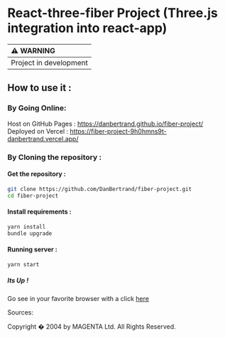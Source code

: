 # React-three-fiber Project (Three.js integration into react-app)

| :warning: WARNING          |
|:---------------------------|
| Project in development     |

## How to use it :

### By Going Online:

Host on GitHub Pages : https://danbertrand.github.io/fiber-project/
Deployed on Vercel : https://fiber-project-9h0hmns9t-danbertrand.vercel.app/

### By Cloning the repository :

#### Get  the repository :

```bash
git clone https://github.com/DanBertrand/fiber-project.git
cd fiber-project
```

#### Install requirements :

```bash
yarn install
bundle upgrade
```

#### Running server :

```bash
yarn start
```

##### Its Up !

Go see in your favorite browser with a click [here](http://localhost:3000/)


Sources:

Copyright � 2004 by MAGENTA Ltd. All Rights Reserved.
